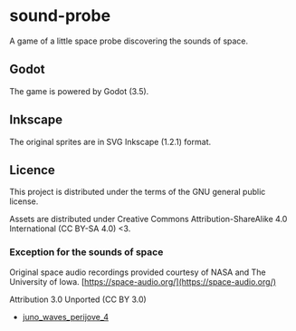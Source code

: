 # sound-probe

A game of a little space probe discovering the sounds of space.

## Godot

The game is powered by Godot (3.5).

## Inkscape

The original sprites are in SVG Inkscape (1.2.1) format.

## Licence

This project is distributed under the terms of the GNU general public license.

Assets are distributed under Creative Commons Attribution-ShareAlike 4.0 International (CC BY-SA 4.0) <3.

### Exception for the sounds of space

Original space audio recordings provided courtesy of NASA and The University of Iowa. [https://space-audio.org/](https://space-audio.org/)

Attribution 3.0 Unported (CC BY 3.0)

- [juno_waves_perijove_4](https://space.physics.uiowa.edu/plasma-wave/juno/audio/)
